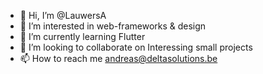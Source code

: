- 👋 Hi, I’m @LauwersA
- 👀 I’m interested in web-frameworks & design
- 🌱 I’m currently learning Flutter
- 💞️ I’m looking to collaborate on Interessing small projects
- 📫 How to reach me andreas@deltasolutions.be

<!---
LauwersA/LauwersA is a ✨ special ✨ repository because its `README.md` (this file) appears on your GitHub profile.
You can click the Preview link to take a look at your changes.
--->
